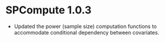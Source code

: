 # SPCompute 1.0.3

* Updated the power (sample size) computation functions to accommodate conditional dependency between covariates.
